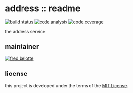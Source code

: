 # address :: readme

[![build status](https://dev.azure.com/revaturexyz/arlington/_apis/build/status/housing.address?branchName=master)](https://dev.azure.com/revaturexyz/arlington/_build/latest?definitionId=27&branchName=master)
[![code analysis](https://sonarcloud.io/api/project_badges/measure?project=addressxyz&metric=alert_status)](https://sonarcloud.io/dashboard?id=addressxyz)
[![code coverage](https://sonarcloud.io/api/project_badges/measure?project=addressxyz&metric=coverage)](https://sonarcloud.io/dashboard?id=addressxyz)

the address service

## maintainer

[![fred belotte](https://avatars1.githubusercontent.com/u/22018714?s=96&v=4)][fredbelotte-profile-url]

## license

this project is developed under the terms of the [MIT License][mit-license-url].

[fredbelotte-profile-url]: https://github.com/fredbelotte 'FRED BELOTTE'
[mit-license-url]: https://github.com/revaturexyz/housingxyz/blob/master/LICENSE.txt 'MIT LICENSE'
